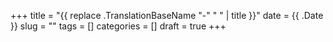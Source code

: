 +++
title = "{{ replace .TranslationBaseName "-" " " | title }}"
date = {{ .Date }}
slug = ""
tags = []
categories = []
draft = true
+++